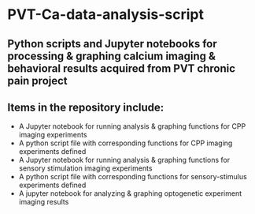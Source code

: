 # PVT-Ca-data-analysis-script
Python scripts and Jupyter notebooks for processing &amp; graphing calcium imaging &amp; behavioral results acquired from PVT chronic pain project
---
## Items in the repository include: 
- A Jupyter notebook for running analysis & graphing functions for CPP imaging experiments 
- A python script file with corresponding functions for CPP imaging experiments defined
- A Jupyter notebook for running analysis & graphing functions for sensory stimulation imaging experiments
- A python script file with corresponding functions for sensory-stimulus experiments defined
- A jupyter notebook for analyzing & graphing optogenetic experiment imaging results 